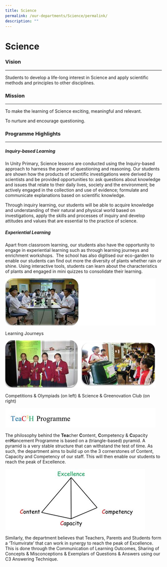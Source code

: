 ```yaml
---
title: Science
permalink: /our-departments/Science/permalink/
description: ""
---
```

Science
=======

### **Vision**
----------

Students to develop a life-long interest in Science and apply scientific methods and principles to other disciplines.

### **Mission**
-----------

To make the learning of Science exciting, meaningful and relevant.

To nurture and encourage questioning.

### Programme Highlights
--------------------

##### **Inquiry-based Learning**

In Unity Primary, Science lessons are conducted using the Inquiry-based approach to harness the power of questioning and reasoning. Our students are shown how the products of scientific investigations were derived by scientists and be provided opportunities to: ask questions about knowledge and issues that relate to their daily lives, society and the environment; be actively engaged in the collection and use of evidence; formulate and communicate explanations based on scientific knowledge.

Through inquiry learning, our students will be able to acquire knowledge and understanding of their natural and physical world based on investigations, apply the skills and processes of inquiry and develop attitudes and values that are essential to the practice of science.

##### **Experiential Learning**

Apart from classroom learning, our students also have the opportunity to engage in experiential learning such as through learning journeys and enrichment workshops.  The school has also digitised our eco-garden to enable our students can find out more the diversity of plants whether rain or shine. Using interactive tools, students can learn about the characteristics of plants and engaged in mini quizzes to consolidate their learning.

![](/images/Science.png)

Learning Journeys

![](/images/Science2.png)

Competitions & Olympiads (on left) & Science & Greenovation Club (on right)

![](/images/Science3.png)

The philosophy behind the **Tea**cher **C**ontent, **C**ompetency & **C**apacity en**H**ancement Programme is based on a (triangle-based) pyramid. A pyramid is a very stable structure that can withstand the test of time. As such, the department aims to build up on the 3 cornerstones of Content, Capacity and Competency of our staff. This will then enable our students to reach the peak of Excellence.

![](/images/Science4.jpeg)

Similarly, the department believes that Teachers, Parents and Students form a ‘Triumvirate’ that can work in synergy to reach the peak of Excellence. This is done through the Communication of Learning Outcomes, Sharing of Concepts & Misconceptions & Exemplars of Questions & Answers using our C3 Answering Technique.


